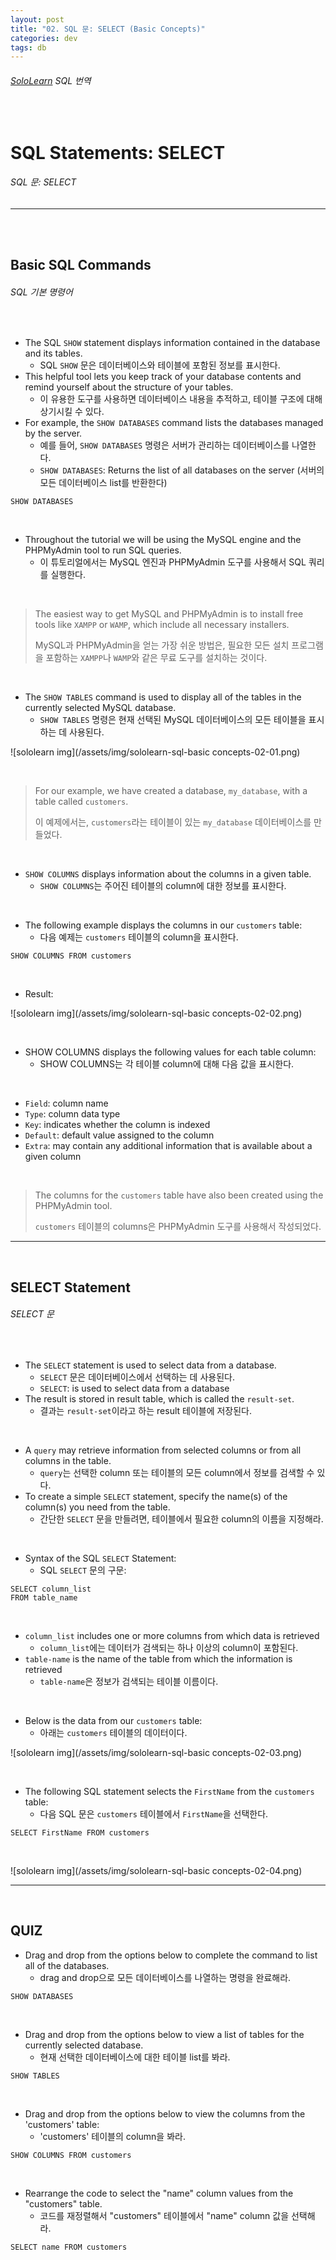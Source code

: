 ```yaml
---
layout: post
title: "02. SQL 문: SELECT (Basic Concepts)"
categories: dev
tags: db
---
```


###### [SoloLearn](https://www.sololearn.com/) SQL 번역

<br>

# SQL Statements: SELECT

###### SQL 문: SELECT

------

<br>

<br>

## Basic SQL Commands

###### SQL 기본 명령어

<br>

- The SQL `SHOW` statement displays information contained in the database and its tables.
  - SQL `SHOW` 문은 데이터베이스와 테이블에 포함된 정보를 표시한다.
- This helpful tool lets you keep track of your database contents and remind yourself about the structure of your tables.
  - 이 유용한 도구를 사용하면 데이터베이스 내용을 추적하고, 테이블 구조에 대해 상기시킬 수 있다.
- For example, the `SHOW DATABASES` command lists the databases managed by the server.
  - 예를 들어, `SHOW DATABASES` 명령은 서버가 관리하는 데이터베이스를 나열한다.
  - `SHOW DATABASES`: Returns the list of all databases on the server (서버의 모든 데이터베이스 list를 반환한다)

```mysql
SHOW DATABASES
```

<br>

- Throughout the tutorial we will be using the MySQL engine and the PHPMyAdmin tool to run SQL queries.
  - 이 튜토리얼에서는 MySQL 엔진과 PHPMyAdmin 도구를 사용해서 SQL 쿼리를 실행한다.

<br>

> The easiest way to get MySQL and PHPMyAdmin is to install free tools like `XAMPP` or `WAMP`, which include all necessary installers.
>
> MySQL과 PHPMyAdmin을 얻는 가장 쉬운 방법은, 필요한 모든 설치 프로그램을 포함하는 `XAMPP`나 `WAMP`와 같은 무료 도구를 설치하는 것이다.

<br>

- The `SHOW TABLES` command is used to display all of the tables in the currently selected MySQL database.
  - `SHOW TABLES` 명령은 현재 선택된 MySQL 데이터베이스의 모든 테이블을 표시하는 데 사용된다.

![sololearn img](/assets/img/sololearn-sql-basic concepts-02-01.png)

<br>

> For our example, we have created a database, `my_database`, with a table called `customers`.
>
> 이 예제에서는, `customers`라는 테이블이 있는 `my_database` 데이터베이스를 만들었다.

<br>

- `SHOW COLUMNS` displays information about the columns in a given table.
  - `SHOW COLUMNS`는 주어진 테이블의 column에 대한 정보를 표시한다.

<br>

- The following example displays the columns in our `customers` table:
  - 다음 예제는 `customers` 테이블의 column을 표시한다.

```mysql
SHOW COLUMNS FROM customers
```

<br>

- Result:

![sololearn img](/assets/img/sololearn-sql-basic concepts-02-02.png)

<br>

- SHOW COLUMNS displays the following values for each table column:
  - SHOW COLUMNS는 각 테이블 column에 대해 다음 값을 표시한다.

<br>

- `Field`: column name
- `Type`: column data type
- `Key`: indicates whether the column is indexed
- `Default`: default value assigned to the column
- `Extra`: may contain any additional information that is available about a given column

<br>

> The columns for the `customers` table have also been created using the PHPMyAdmin tool.
>
> `customers` 테이블의 columns은 PHPMyAdmin 도구를 사용해서 작성되었다.

------

<br>

## SELECT Statement

###### SELECT 문

<br>

- The `SELECT` statement is used to select data from a database.
  - `SELECT` 문은 데이터베이스에서 선택하는 데 사용된다.
  - `SELECT`: is used to select data from a database
- The result is stored in result table, which is called the `result-set`.
  - 결과는 `result-set`이라고 하는  result 테이블에 저장된다.

<br>

- A `query` may retrieve information from selected columns or from all columns in the table.
  - `query`는 선택한 column 또는 테이블의 모든 column에서 정보를 검색할 수 있다.
- To create a simple `SELECT` statement, specify the name(s) of the column(s) you need from the table.
  - 간단한 `SELECT` 문을 만들려면, 테이블에서 필요한 column의 이름을 지정해라.

<br>

- Syntax of the SQL `SELECT` Statement:
  - SQL `SELECT` 문의 구문:

```mysql
SELECT column_list
FROM table_name
```

<br>

- `column_list` includes one or more columns from which data is retrieved
  - `column_list`에는 데이터가 검색되는 하나 이상의 column이 포함된다.
- `table-name` is the name of the table from which the information is retrieved
  - `table-name`은 정보가 검색되는 테이블 이름이다.

<br>

- Below is the data from our `customers` table:
  - 아래는 `customers` 테이블의 데이터이다.

![sololearn img](/assets/img/sololearn-sql-basic concepts-02-03.png)

<br>

- The following SQL statement selects the `FirstName` from the `customers` table:
  - 다음 SQL 문은 `customers` 테이블에서 `FirstName`을 선택한다.

```mysql
SELECT FirstName FROM customers
```

<br>

![sololearn img](/assets/img/sololearn-sql-basic concepts-02-04.png)

------

<br>

## QUIZ

- Drag and drop from the options below to complete the command to list all of the databases.
  - drag and drop으로 모든 데이터베이스를 나열하는 명령을 완료해라.

```mysql
SHOW DATABASES
```

<br>

- Drag and drop from the options below to view a list of tables for the currently selected database.
  - 현재 선택한 데이터베이스에 대한 테이블 list를 봐라.

```mysql
SHOW TABLES
```

<br>

- Drag and drop from the options below to view the columns from the 'customers' table:
  - 'customers' 테이블의 column을 봐라.

```mysql
SHOW COLUMNS FROM customers
```

<br>

- Rearrange the code to select the "name" column values from the "customers" table.
  - 코드를 재정렬해서 "customers" 테이블에서 "name" column 값을 선택해라.

```mysql
SELECT name FROM customers
```

<br>
